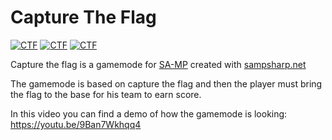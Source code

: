 # Capture The Flag
[![CTF](https://img.shields.io/badge/Capture%20The%20Flag-SA:MP-red)](https://github.com/MrDave1999/Capture-the-flag)
[![CTF](https://img.shields.io/badge/.NET%20Core-SampSharp.net-blue)](https://github.com/MrDave1999/Capture-the-flag)
[![CTF](https://img.shields.io/badge/GameMode-CSharp-yellow)](https://github.com/MrDave1999/Capture-the-flag)

Capture the flag is a gamemode for [SA-MP](https://www.sa-mp.com/) created with [sampsharp.net](https://github.com/ikkentim/SampSharp)

The gamemode is based on capture the flag and then the player must bring the flag to the base for his team to earn score.

In this video you can find a demo of how the gamemode is looking: https://youtu.be/9Ban7Wkhqq4
